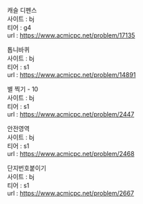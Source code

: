 캐슬 디펜스   
사이트 : bj   
티어 : g4   
url : https://www.acmicpc.net/problem/17135   


톱니바퀴   
사이트 : bj   
티어 : s1   
url : https://www.acmicpc.net/problem/14891   


별 찍기 - 10   
사이트 : bj   
티어 : s1   
url : https://www.acmicpc.net/problem/2447   


안전영역   
사이트 : bj   
티어 : s1   
url : https://www.acmicpc.net/problem/2468   


단지번호붙이기   
사이트 : bj   
티어 : s1   
url : https://www.acmicpc.net/problem/2667   
